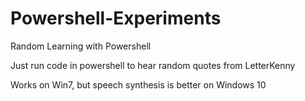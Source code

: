 # Powershell-Experiments
Random Learning with Powershell

Just run code in powershell to hear random quotes from LetterKenny

Works on Win7, but speech synthesis is better on Windows 10
